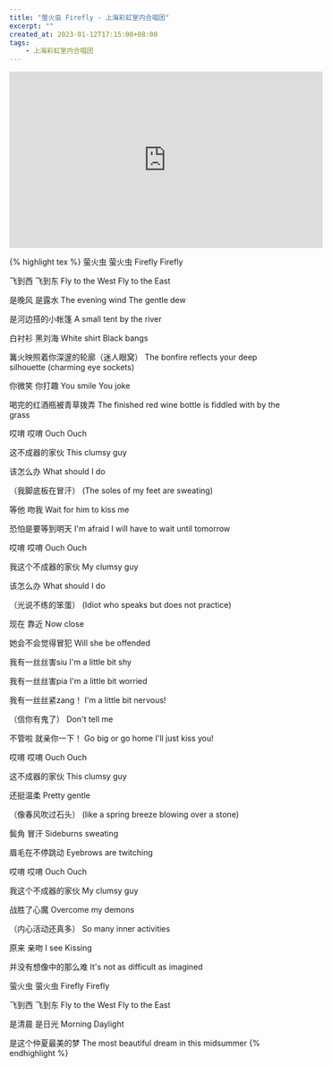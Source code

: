 ```yaml
---
title: "萤火虫 Firefly - 上海彩虹室内合唱团"
excerpt: ""
created_at: 2023-01-12T17:15:00+08:00
tags:
    - 上海彩虹室内合唱团
---
```


<iframe width="560" height="315" src="https://www.youtube.com/embed/lXmpvJZcXeE" title="YouTube video player" frameborder="0" allow="accelerometer; autoplay; clipboard-write; encrypted-media; gyroscope; picture-in-picture; web-share" allowfullscreen></iframe>

{% highlight tex %}
萤火虫 萤火虫
Firefly
Firefly

飞到西 飞到东
Fly to the West
Fly to the East

是晚风 是露水
The evening wind
The gentle dew

是河边搭的小帐篷
A small tent by the river

白衬衫 黑刘海
White shirt
Black bangs

篝火映照着你深邃的轮廓（迷人眼窝）
The bonfire reflects your deep silhouette (charming eye sockets)

你微笑 你打趣
You smile
You joke

喝完的红酒瓶被青草拨弄
The finished red wine bottle is fiddled with by the grass

哎唷 哎唷
Ouch Ouch

这不成器的家伙
This clumsy guy

该怎么办
What should I do

（我脚底板在冒汗）
(The soles of my feet are sweating)

等他 吻我
Wait for him to kiss me

恐怕是要等到明天
I'm afraid I will have to wait until tomorrow

哎唷 哎唷
Ouch Ouch

我这个不成器的家伙
My clumsy guy

该怎么办
What should I do

（光说不练的笨蛋）
(Idiot who speaks but does not practice)

现在 靠近
Now close

她会不会觉得冒犯
Will she be offended

我有一丝丝害siu
I'm a little bit shy

我有一丝丝害pia
I'm a little bit worried

我有一丝丝紧zang！
I'm a little bit nervous!

（信你有鬼了）
Don't tell me

不管啦 就亲你一下！
Go big or go home
I'll just kiss you!

哎唷 哎唷
Ouch Ouch

这不成器的家伙
This clumsy guy

还挺温柔
Pretty gentle

（像春风吹过石头）
(like a spring breeze blowing over a stone)

鬓角 冒汗
Sideburns
sweating

眉毛在不停跳动
Eyebrows are twitching

哎唷 哎唷
Ouch Ouch

我这个不成器的家伙
My clumsy guy

战胜了心魔
Overcome my demons

（内心活动还真多）
So many inner activities

原来 亲吻
I see
Kissing

并没有想像中的那么难
It's not as difficult as imagined

萤火虫 萤火虫
Firefly
Firefly

飞到西 飞到东
Fly to the West
Fly to the East

是清晨 是日光
Morning
Daylight

是这个仲夏最美的梦
The most beautiful dream in this midsummer
{% endhighlight %}